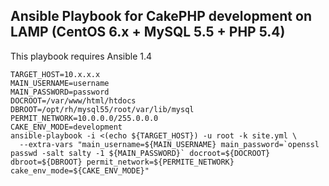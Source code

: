 Ansible Playbook for CakePHP development on LAMP (CentOS 6.x + MySQL 5.5 + PHP 5.4)
-------------------------------------------

This playbook requires Ansible 1.4

    TARGET_HOST=10.x.x.x
    MAIN_USERNAME=username
    MAIN_PASSWORD=password
    DOCROOT=/var/www/html/htdocs
    DBROOT=/opt/rh/mysql55/root/var/lib/mysql
    PERMIT_NETWORK=10.0.0.0/255.0.0.0
    CAKE_ENV_MODE=development
    ansible-playbook -i <(echo ${TARGET_HOST}) -u root -k site.yml \
      --extra-vars "main_username=${MAIN_USERNAME} main_password=`openssl passwd -salt salty -1 ${MAIN_PASSWORD}` docroot=${DOCROOT} dbroot=${DBROOT} permit_network=${PERMITE_NETWORK} cake_env_mode=${CAKE_ENV_MODE}"
